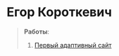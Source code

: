 # **Егор Короткевич**
>**Работы**:
>1. [Первый адаптивный сайт]([https://sbgit0.github.io/lesson_12/] "Необязательная подсказка")
